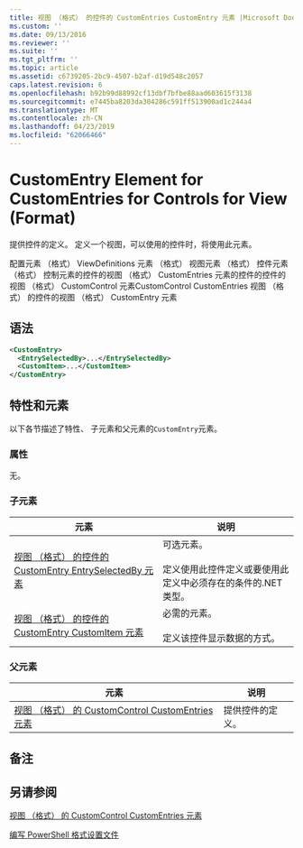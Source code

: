 ```yaml
---
title: 视图 （格式） 的控件的 CustomEntries CustomEntry 元素 |Microsoft Docs
ms.custom: ''
ms.date: 09/13/2016
ms.reviewer: ''
ms.suite: ''
ms.tgt_pltfrm: ''
ms.topic: article
ms.assetid: c6739205-2bc9-4507-b2af-d19d548c2057
caps.latest.revision: 6
ms.openlocfilehash: b92b99d88992cf13dbf7bfbe88aad603615f3138
ms.sourcegitcommit: e7445ba8203da304286c591ff513900ad1c244a4
ms.translationtype: MT
ms.contentlocale: zh-CN
ms.lasthandoff: 04/23/2019
ms.locfileid: "62066466"
---
```

# <a name="customentry-element-for-customentries-for-controls-for-view-format"></a>CustomEntry Element for CustomEntries for Controls for View (Format)

提供控件的定义。 定义一个视图，可以使用的控件时，将使用此元素。

配置元素 （格式） ViewDefinitions 元素 （格式） 视图元素 （格式） 控件元素 （格式） 控制元素的控件的视图 （格式） CustomEntries 元素的控件的控件的视图 （格式） CustomControl 元素CustomControl CustomEntries 视图 （格式） 的控件的视图 （格式） CustomEntry 元素

## <a name="syntax"></a>语法

```xml
<CustomEntry>
  <EntrySelectedBy>...</EntrySelectedBy>
  <CustomItem>...</CustomItem>
</CustomEntry>
```

## <a name="attributes-and-elements"></a>特性和元素

以下各节描述了特性、 子元素和父元素的`CustomEntry`元素。

### <a name="attributes"></a>属性

无。

### <a name="child-elements"></a>子元素

|元素|说明|
|-------------|-----------------|
|[视图 （格式） 的控件的 CustomEntry EntrySelectedBy 元素](./entryselectedby-element-for-customentry-for-controls-for-view-format.md)|可选元素。<br /><br /> 定义使用此控件定义或要使用此定义中必须存在的条件的.NET 类型。|
|[视图 （格式） 的控件的 CustomEntry CustomItem 元素](./customitem-element-for-customentry-for-controls-for-view-format.md)|必需的元素。<br /><br /> 定义该控件显示数据的方式。|

### <a name="parent-elements"></a>父元素

|元素|说明|
|-------------|-----------------|
|[视图 （格式） 的 CustomControl CustomEntries 元素](./customentries-element-for-customcontrol-for-view-format.md)|提供控件的定义。|

## <a name="remarks"></a>备注

## <a name="see-also"></a>另请参阅

[视图 （格式） 的 CustomControl CustomEntries 元素](./customentries-element-for-customcontrol-for-view-format.md)

[编写 PowerShell 格式设置文件](./writing-a-powershell-formatting-file.md)
